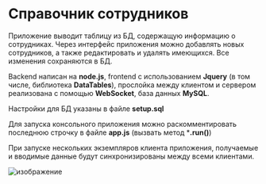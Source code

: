 # Справочник сотрудников

Приложение выводит таблицу из БД, содержащую информацию о сотрудниках. Через интерфейс приложения можно добавлять новых сотрудников, а также редактировать и удалять имеющихся. Все изменения сохраняются в БД.

Backend написан на **node.js**, frontend с использованием **Jquery** (в том числе, библиотека **DataTables**), прослойка между клиентом и сервером реализована с помощью **WebSocket**, база данных **MySQL**. 

Настройки для БД указаны в файле **setup.sql**

Для запуска консольного приложения можно раскомментировать последнюю строчку в файле **app.js** (вызвать метод ***.run()**)

При запуске нескольких экземпляров клиента приложения, получаемые и вводимые данные будут синхронизированы между всеми клиентами.

![изображение](https://user-images.githubusercontent.com/84677179/119279033-4e7c2b80-bc53-11eb-8b37-afa2ca13ac24.png)
